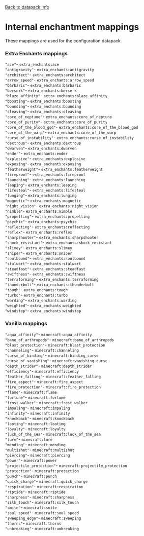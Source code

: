 [Back to datapack info](datapack.md)

# Internal enchantment mappings

These mappings are used for the configuration datapack.

### Extra Enchants mappings

`"ace"`- `extra_enchants:ace`</br>
`"antigravity"`- `extra_enchants:antigravity`</br>
`"architect"`- `extra_enchants:architect`</br>
`"arrow_speed"`- `extra_enchants:arrow_speed`</br>
`"barbaric"`- `extra_enchants:barbaric`</br>
`"berserk"`- `extra_enchants:berserk`</br>
`"blaze_affinity"`- `extra_enchants:blaze_affinity`</br>
`"boosting"`- `extra_enchants:boosting`</br>
`"bounding"`- `extra_enchants:bounding`</br>
`"cleaving"`- `extra_enchants:cleaving`</br>
`"core_of_neptune"`- `extra_enchants:core_of_neptune`</br>
`"core_of_purity"`- `extra_enchants:core_of_purity`</br>
`"core_of_the_blood_god"`- `extra_enchants:core_of_the_blood_god`</br>
`"core_of_the_warp"`- `extra_enchants:core_of_the_warp`</br>
`"curse_of_instability"`- `extra_enchants:curse_of_instability`</br>
`"dextrous"`- `extra_enchants:dextrous`</br>
`"dwarven"`- `extra_enchants:dwarven`</br>
`"ender"`- `extra_enchants:ender`</br>
`"explosive"`- `extra_enchants:explosive`</br>
`"exposing"`- `extra_enchants:exposing`</br>
`"featherweight"`- `extra_enchants:featherweight`</br>
`"fireproof"`- `extra_enchants:fireproof`</br>
`"launching"`- `extra_enchants:launching`</br>
`"leaping"`- `extra_enchants:leaping`</br>
`"lifesteal"`- `extra_enchants:lifesteal`</br>
`"lunging"`- `extra_enchants:lunging`</br>
`"magnetic"`- `extra_enchants:magnetic`</br>
`"night_vision"`- `extra_enchants:night_vision`</br>
`"nimble"`- `extra_enchants:nimble`</br>
`"propelling"`- `extra_enchants:propelling`</br>
`"psychic"`- `extra_enchants:psychic`</br>
`"reflecting"`- `extra_enchants:reflecting`</br>
`"reflex"`- `extra_enchants:reflex`</br>
`"sharpshooter"`- `extra_enchants:sharpshooter`</br>
`"shock_resistant"`- `extra_enchants:shock_resistant`</br>
`"slimey"`- `extra_enchants:slimey`</br>
`"sniper"`- `extra_enchants:sniper`</br>
`"soulbound"`- `extra_enchants:soulbound`</br>
`"stalwart"`- `extra_enchants:stalwart`</br>
`"steadfast"`- `extra_enchants:steadfast`</br>
`"swiftness"`- `extra_enchants:swiftness`</br>
`"terraforming"`- `extra_enchants:terraforming`</br>
`"thunderbolt"`- `extra_enchants:thunderbolt`</br>
`"tough"`- `extra_enchants:tough`</br>
`"turbo"`- `extra_enchants:turbo`</br>
`"warding"`- `extra_enchants:warding`</br>
`"weighted"`- `extra_enchants:weighted`</br>
`"windstep"`- `extra_enchants:windstep`</br>

### Vanilla mappings

`"aqua_affinity"`- `minecraft:aqua_affinity`</br>
`"bane_of_arthropods"`- `minecraft:bane_of_arthropods`</br>
`"blast_protection"`- `minecraft:blast_protection`</br>
`"channeling"`- `minecraft:channeling`</br>
`"curse_of_binding"`- `minecraft:binding_curse`</br>
`"curse_of_vanishing"`- `minecraft:vanishing_curse`</br>
`"depth_strider"`- `minecraft:depth_strider`</br>
`"efficiency"`- `minecraft:efficiency`</br>
`"feather_falling"`- `minecraft:feather_falling`</br>
`"fire_aspect"`- `minecraft:fire_aspect`</br>
`"fire_protection"`- `minecraft:fire_protection`</br>
`"flame"`- `minecraft:flame`</br>
`"fortune"`- `minecraft:fortune`</br>
`"frost_walker"`- `minecraft:frost_walker`</br>
`"impaling"`- `minecraft:impaling`</br>
`"infinity"`- `minecraft:infinity`</br>
`"knockback"`- `minecraft:knockback`</br>
`"looting"`- `minecraft:looting`</br>
`"loyalty"`- `minecraft:loyalty`</br>
`"luck_of_the_sea"`- `minecraft:luck_of_the_sea`</br>
`"lure"`- `minecraft:lure`</br>
`"mending"`- `minecraft:mending`</br>
`"multishot"`- `minecraft:multishot`</br>
`"piercing"`- `minecraft:piercing`</br>
`"power"`- `minecraft:power`</br>
`"projectile_protection"`- `minecraft:projectile_protection`</br>
`"protection"`- `minecraft:protection`</br>
`"punch"`- `minecraft:punch`</br>
`"quick_charge"`- `minecraft:quick_charge`</br>
`"respiration"`- `minecraft:respiration`</br>
`"riptide"`- `minecraft:riptide`</br>
`"sharpness"`- `minecraft:sharpness`</br>
`"silk_touch"`- `minecraft:silk_touch`</br>
`"smite"`- `minecraft:smite`</br>
`"soul_speed"`- `minecraft:soul_speed`</br>
`"sweeping_edge"`- `minecraft:sweeping`</br>
`"thorns"`- `minecraft:thorns`</br>
`"unbreaking"`- `minecraft:unbreaking`</br>